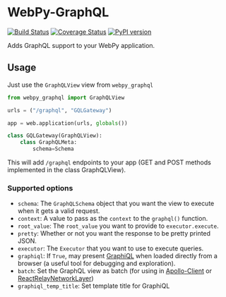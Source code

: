 # WebPy-GraphQL

[![Build Status](https://travis-ci.org/Igor-britecore/webpy-graphql.svg?branch=master)](https://travis-ci.org/Igor-britecore/webpy-graphql) [![Coverage Status](https://coveralls.io/repos/github/Igor-britecore/webpy-graphql/badge.svg?branch=master)](https://coveralls.io/github/Igor-britecore/webpy-graphql?branch=master) [![PyPI version](https://badge.fury.io/py/WebPy-GraphQL.svg)](https://badge.fury.io/py/WebPy-GraphQL)

Adds GraphQL support to your WebPy application.

## Usage

Just use the `GraphQLView` view from `webpy_graphql`

```python
from webpy_graphql import GraphQLView

urls = ("/graphql", "GQLGateway")

app = web.application(urls, globals())

class GQLGateway(GraphQLView):
    class GraphQLMeta:
        schema=Schema
```

This will add `/graphql`  endpoints to your app (GET and POST methods implemented in the class GraphQLView).

### Supported options
 * `schema`: The `GraphQLSchema` object that you want the view to execute when it gets a valid request.
 * `context`: A value to pass as the `context` to the `graphql()` function.
 * `root_value`: The `root_value` you want to provide to `executor.execute`.
 * `pretty`: Whether or not you want the response to be pretty printed JSON.
 * `executor`: The `Executor` that you want to use to execute queries.
 * `graphiql`: If `True`, may present [GraphiQL](https://github.com/graphql/graphiql) when loaded directly from a browser (a useful tool for debugging and exploration).
 * `batch`: Set the GraphQL view as batch (for using in [Apollo-Client](http://dev.apollodata.com/core/network.html#query-batching) or [ReactRelayNetworkLayer](https://github.com/nodkz/react-relay-network-layer))
 * `graphiql_temp_title`: Set template title for GraphiQL
